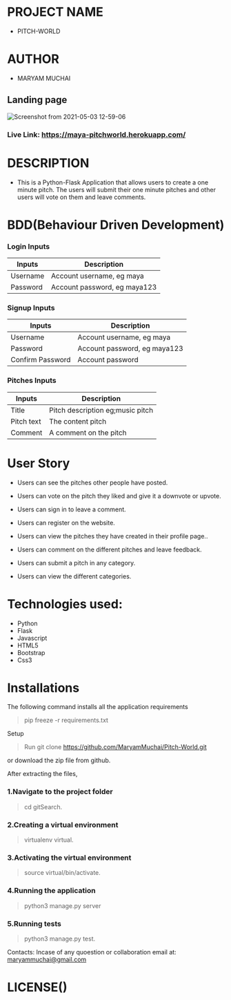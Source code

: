 # PROJECT NAME
* PITCH-WORLD
# AUTHOR
* MARYAM MUCHAI
## Landing page
![Screenshot from 2021-05-03 12-59-06](https://user-images.githubusercontent.com/78798386/116889990-d911d200-ac35-11eb-90fd-9b71300407c2.png)
### Live Link: https://maya-pitchworld.herokuapp.com/
# DESCRIPTION
* This is a Python-Flask Application that allows users to create a one minute pitch. The users will submit their one minute pitches and other users will vote on them and leave comments.

# BDD(Behaviour Driven Development)
### Login Inputs
|Inputs  | Description                  | 
|--------|------------------------------|
|Username|Account username, eg maya |
|Password|	Account password, eg maya123|

### Signup Inputs
|Inputs  | Description                  | 
|--------|------------------------------|
|Username|Account username, eg maya     |
|Password|	Account password, eg maya123|
|Confirm Password | Account password    |

### Pitches Inputs
|Inputs  | Description                  | 
|--------|------------------------------|
|Title| Pitch description eg;music pitch|
|Pitch text|	The content pitch       |
|Comment | A comment on the pitch       |

# User Story
* Users can see the pitches other people have posted.

* Users can vote on the pitch they liked and give it a downvote or upvote.

* Users can sign in to leave a comment.

* Users can register on the website.

* Users can view the pitches they have created in their profile page..

* Users can comment on the different pitches and leave feedback.

* Users can submit a pitch in any category.

* Users can view the different categories.
# Technologies used:
* Python
* Flask
* Javascript
* HTML5
* Bootstrap
* Css3
# Installations
The following command installs all the application requirements
> pip freeze -r requirements.txt

Setup
> Run git clone https://github.com/MaryamMuchai/Pitch-World.git

or download the zip file from github.

After extracting the files,

### 1.Navigate to the project folder
> cd gitSearch.

### 2.Creating a virtual environment
> virtualenv virtual.

### 3.Activating the virtual environment
> source virtual/bin/activate.

### 4.Running the application
> python3 manage.py server

### 5.Running tests
> python3 manage.py test.

Contacts:
Incase of any quoestion or collaboration email at: maryammuchai@gmail.com
# LICENSE()
